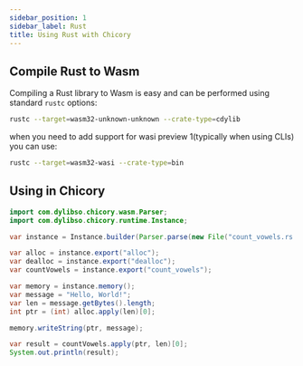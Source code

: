 ```yaml
---
sidebar_position: 1
sidebar_label: Rust
title: Using Rust with Chicory
---
```

## Compile Rust to Wasm

Compiling a Rust library to Wasm is easy and can be performed using standard `rustc` options:

```bash
rustc --target=wasm32-unknown-unknown --crate-type=cdylib
```

when you need to add support for wasi preview 1(typically when using CLIs) you can use:

```bash
rustc --target=wasm32-wasi --crate-type=bin
```

## Using in Chicory

<!--
```java
//DEPS com.dylibso.chicory:docs-lib:999-SNAPSHOT
//DEPS com.dylibso.chicory:runtime:999-SNAPSHOT

docs.FileOps.copyFromWasmCorpus("count_vowels.rs.wasm", "count_vowels.rs.wasm");

System.setOut(new PrintStream(
  new BufferedOutputStream(
    new FileOutputStream("docs/examples/1-rust.md.result"))));
```
-->

```java
import com.dylibso.chicory.wasm.Parser;
import com.dylibso.chicory.runtime.Instance;

var instance = Instance.builder(Parser.parse(new File("count_vowels.rs.wasm"))).build();

var alloc = instance.export("alloc");
var dealloc = instance.export("dealloc");
var countVowels = instance.export("count_vowels");

var memory = instance.memory();
var message = "Hello, World!";
var len = message.getBytes().length;
int ptr = (int) alloc.apply(len)[0];

memory.writeString(ptr, message);

var result = countVowels.apply(ptr, len)[0];
System.out.println(result);
```
